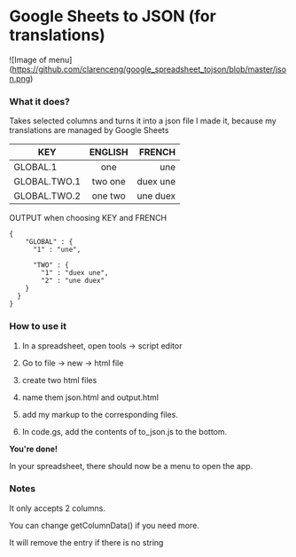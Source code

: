 Google Sheets to JSON (for translations)
============

![Image of menu]
(https://github.com/clarenceng/google_spreadsheet_tojson/blob/master/json.png)

### What it does?

Takes selected columns and turns it into a json file
I made it, because my translations are managed by Google Sheets
 
| KEY           | ENGLISH       | FRENCH   |
| ------------- |:-------------:| --------:|
| GLOBAL.1      | one           | une      |
| GLOBAL.TWO.1  | two one       | duex une |
| GLOBAL.TWO.2  | one two       | une duex |

OUTPUT when choosing KEY and FRENCH
```
{
    "GLOBAL" : {
      "1" : "une",

      "TWO" : {
        "1" : "duex une",
        "2" : "une duex"
    }
  }
}
```

### How to use it

1. In a spreadsheet, open tools -> script editor

2. Go to file -> new -> html file

3. create two html files

4. name them json.html and output.html

5. add my markup to the corresponding files.

6. In code.gs, add the contents of to_json.js to the bottom. 

**You're done!**

In your spreadsheet, there should now be a menu to open the app. 


### Notes

It only accepts 2 columns.

You can change getColumnData() if you need more.

It will remove the entry if there is no string

